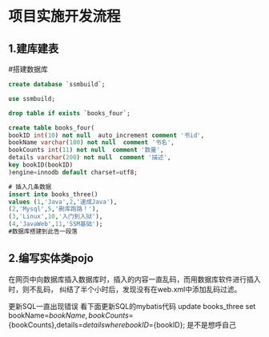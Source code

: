 
# 项目实施开发流程
## 1.建库建表

#搭建数据库
```sql
create database `ssmbuild`;

use ssmbuild;

drop table if exists `books_four`;

create table books_four(
bookID int(10) not null  auto_increment comment '书id',
bookName varchar(100) not null  comment '书名',
bookCounts int(11) not null  comment '数量',
details varchar(200) not null  comment '描述',
key bookID(bookID)
)engine=innodb default charset=utf8;

# 插入几条数据
insert into books_three()
values (1,'Java',2,'速成Java'),
(2,'Mysql',5,'删库跑路！'),
(3,'Linux',10,'入门到入狱'),
(4,'JavaWeb',11,'SSM基础');
#数据库搭建到此告一段落
```

## 2.编写实体类pojo






在网页中向数据库插入数据库时，插入的内容一直乱码，而用数据库软件进行插入时，则不乱码，
纠结了半个小时后，发现没有在web.xml中添加乱码过滤。

更新SQL一直出现错误
看下面更新SQL的mybatis代码
<update id="updateBook" parameterType="Books">
update books_three
set bookName=${bookName},bookCounts=${bookCounts},details=${details}
where bookID=${bookID};
</update>
是不是想呼自己



